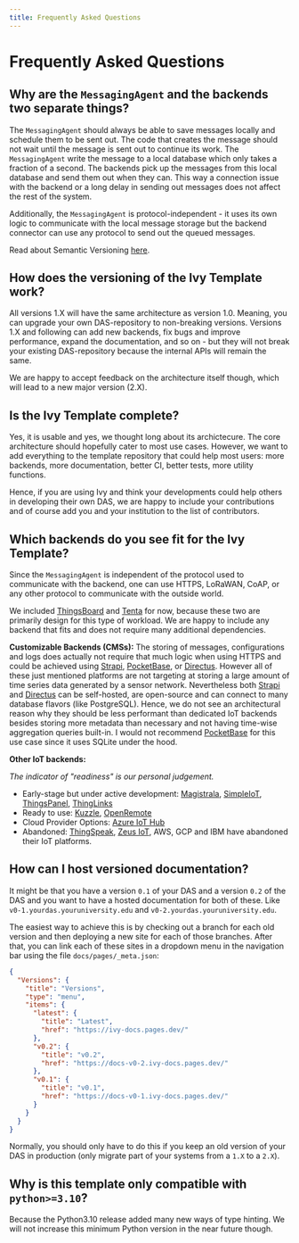 ```yaml
---
title: Frequently Asked Questions
---
```


# Frequently Asked Questions

## Why are the `MessagingAgent` and the backends two separate things?

The `MessagingAgent` should always be able to save messages locally and schedule them to be sent out. The code that creates the message should not wait until the message is sent out to continue its work. The `MessagingAgent` write the message to a local database which only takes a fraction of a second. The backends pick up the messages from this local database and send them out when they can. This way a connection issue with the backend or a long delay in sending out messages does not affect the rest of the system.

Additionally, the `MessagingAgent` is protocol-independent - it uses its own logic to communicate with the local message storage but the backend connector can use any protocol to send out the queued messages.

Read about Semantic Versioning [here](https://semver.org/).

## How does the versioning of the Ivy Template work?

All versions 1.X will have the same architecture as version 1.0. Meaning, you can upgrade your own DAS-repository to non-breaking versions. Versions 1.X and following can add new backends, fix bugs and improve performance, expand the documentation, and so on - but they will not break your existing DAS-repository because the internal APIs will remain the same.

We are happy to accept feedback on the architecture itself though, which will lead to a new major version (2.X).

## Is the Ivy Template complete?

Yes, it is usable and yes, we thought long about its archictecure. The core architecture should hopefully cater to most use cases. However, we want to add everything to the template repository that could help most users: more backends, more documentation, better CI, better tests, more utility functions.

Hence, if you are using Ivy and think your developments could help others in developing their own DAS, we are happy to include your contributions and of course add you and your institution to the list of contributors.

## Which backends do you see fit for the Ivy Template?

Since the `MessagingAgent` is independent of the protocol used to communicate with the backend, one can use HTTPS, LoRaWAN, CoAP, or any other protocol to communicate with the outside world.

We included [ThingsBoard](https://thingsboard.io/) and [Tenta](https://tenta.onrender.com/) for now, because these two are primarily design for this type of workload. We are happy to include any backend that fits and does not require many additional dependencies.

**Customizable Backends (CMSs):** The storing of messages, configurations and logs does actually not require that much logic when using HTTPS and could be achieved using [Strapi](https://strapi.io/), [PocketBase](https://pocketbase.io/), or [Directus](https://directus.io/). However all of these just mentioned platforms are not targeting at storing a large amount of time series data generated by a sensor network. Nevertheless both [Strapi](https://strapi.io/) and [Directus](https://directus.io/) can be self-hosted, are open-source and can connect to many database flavors (like PostgreSQL). Hence, we do not see an architectural reason why they should be less performant than dedicated IoT backends besides storing more metadata than necessary and not having time-wise aggregation queries built-in. I would not recommend [PocketBase](https://pocketbase.io/) for this use case since it uses SQLite under the hood.

**Other IoT backends:**

_The indicator of "readiness" is our personal judgement._

- Early-stage but under active development: [Magistrala](https://github.com/absmach/magistrala), [SimpleIoT](https://simpleiot.org/), [ThingsPanel](https://github.com/ThingsPanel), [ThingLinks](https://github.com/mqttsnet/thinglinks)
- Ready to use: [Kuzzle](https://kuzzle.io/), [OpenRemote](https://github.com/openremote/openremote)
- Cloud Provider Options: [Azure IoT Hub](https://azure.microsoft.com/en-gb/products/iot-hub)
- Abandoned: [ThingSpeak](https://thingspeak.com/), [Zeus IoT](https://github.com/zmops/zeus-iot), AWS, GCP and IBM have abandoned their IoT platforms.

## How can I host versioned documentation?

It might be that you have a version `0.1` of your DAS and a version `0.2` of the DAS and you want to have a hosted documentation for both of these. Like `v0-1.yourdas.youruniversity.edu` and `v0-2.yourdas.youruniversity.edu`.

The easiest way to achieve this is by checking out a branch for each old version and then deploying a new site for each of those branches. After that, you can link each of these sites in a dropdown menu in the navigation bar using the file `docs/pages/_meta.json`:

```json
{
  "Versions": {
    "title": "Versions",
    "type": "menu",
    "items": {
      "latest": {
        "title": "Latest",
        "href": "https://ivy-docs.pages.dev/"
      },
      "v0.2": {
        "title": "v0.2",
        "href": "https://docs-v0-2.ivy-docs.pages.dev/"
      },
      "v0.1": {
        "title": "v0.1",
        "href": "https://docs-v0-1.ivy-docs.pages.dev/"
      }
    }
  }
}
```

Normally, you should only have to do this if you keep an old version of your DAS in production (only migrate part of your systems from a `1.X` to a `2.X`).

## Why is this template only compatible with `python>=3.10`?

Because the Python3.10 release added many new ways of type hinting. We will not increase this minimum Python version in the near future though.
